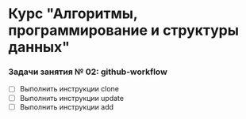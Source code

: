 # Курс "Алгоритмы, программирование и структуры данных"

### Задачи занятия № 02: github-workflow

- [ ] Выполнить инструкции clone
- [ ] Выполнить инструкции update
- [ ] Выполнить инструкции add
